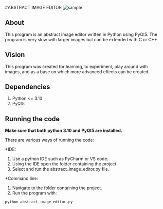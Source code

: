 
#ABSTRACT IMAGE EDITOR
![sample](https://user-images.githubusercontent.com/86565212/201484188-b0629da3-f7a3-40b3-a6b0-e88479566168.jpg)

## About

This program is an abstract image editor written in Python using PyQt5.
The program is very slow with larger images but can be extended with C or C++.

## Vision

This program was created for learning, to experiment, play around with images, and
as a base on which more advanced effects can be created.

## Dependencies

1. Python <= 3.10
2. PyQt5

## Running the code

**Make sure that both python 3.10 and PyQt5 are installed.**

There are various ways of running the code:

*IDE:
  1) Use a python IDE such as PyCharm or VS code.
  2) Using the IDE open the folder containing the project.
  2) Select and run the abstract_image_editor.py file.

*Command line:
  1) Navigate to the folder containing the project.
  2) Run the program with: 
  ~~~~
  python abstract_image_editor.py
  ~~~~
      
